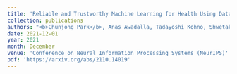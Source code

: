 ```yaml
---
title: 'Reliable and Trustworthy Machine Learning for Health Using Dataset Shift'
collection: publications
authors: "<b>Chunjong Park</b>, Anas Awadalla, Tadayoshi Kohno, Shwetak Patel"
date: 2021-12-01
year: 2021
month: December
venue: 'Conference on Neural Information Processing Systems (NeurIPS)'
pdf: 'https://arxiv.org/abs/2110.14019'
---
```

